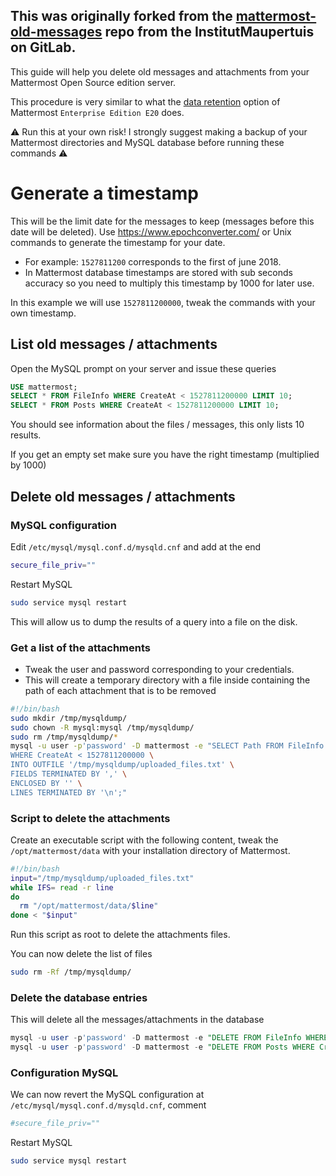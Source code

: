 This was originally forked from the [mattermost-old-messages](https://gitlab.com/InstitutMaupertuis/mattermost-old-messages) repo from the InstitutMaupertuis on GitLab.
---
This guide will help you delete old messages and attachments from your Mattermost Open Source edition server.

This procedure is very similar to what the [data retention](https://docs.mattermost.com/administration/data-retention.html) option of Mattermost `Enterprise Edition E20` does.

:warning: Run this at your own risk! I strongly suggest making a backup of your Mattermost directories and MySQL database before running these commands :warning:

# Generate a timestamp
This will be the limit date for the messages to keep (messages before this date will be deleted).
Use https://www.epochconverter.com/ or Unix commands to generate the timestamp for your date.

- For example: `1527811200` corresponds to the first of june 2018.
- In Mattermost database timestamps are stored with sub seconds accuracy so you need to multiply this timestamp by 1000 for later use.

In this example we will use `1527811200000`, tweak the commands with your own timestamp.

## List old messages / attachments
Open the MySQL prompt on your server and issue these queries

```sql
USE mattermost;
SELECT * FROM FileInfo WHERE CreateAt < 1527811200000 LIMIT 10;
SELECT * FROM Posts WHERE CreateAt < 1527811200000 LIMIT 10;
```
You should see information about the files / messages, this only lists 10 results.

If you get an empty set make sure you have the right timestamp (multiplied by 1000)

## Delete old messages / attachments

### MySQL configuration
Edit `/etc/mysql/mysql.conf.d/mysqld.cnf` and add at the end

```bash
secure_file_priv=""
```

Restart MySQL

```bash
sudo service mysql restart
```

This will allow us to dump the results of a query into a file on the disk.

### Get a list of the attachments
- Tweak the user and password corresponding to your credentials.
- This will create a temporary directory with a file inside containing the path of each attachment that is to be removed

```bash
#!/bin/bash
sudo mkdir /tmp/mysqldump/
sudo chown -R mysql:mysql /tmp/mysqldump/
sudo rm /tmp/mysqldump/*
mysql -u user -p'password' -D mattermost -e "SELECT Path FROM FileInfo \
WHERE CreateAt < 1527811200000 \
INTO OUTFILE '/tmp/mysqldump/uploaded_files.txt' \
FIELDS TERMINATED BY ',' \
ENCLOSED BY '' \
LINES TERMINATED BY '\n';"
```

### Script to delete the attachments
Create an executable script with the following content, tweak the `/opt/mattermost/data` with your installation directory of Mattermost.

```bash
#!/bin/bash
input="/tmp/mysqldump/uploaded_files.txt"
while IFS= read -r line
do
  rm "/opt/mattermost/data/$line"
done < "$input"
```

Run this script as root to delete the attachments files.

You can now delete the list of files

```bash
sudo rm -Rf /tmp/mysqldump/
```

### Delete the database entries
This will delete all the messages/attachments in the database

```sql
mysql -u user -p'password' -D mattermost -e "DELETE FROM FileInfo WHERE CreateAt < 1527811200000;"
mysql -u user -p'password' -D mattermost -e "DELETE FROM Posts WHERE CreateAt < 1527811200000;"
```

### Configuration MySQL
We can now revert the  MySQL configuration at `/etc/mysql/mysql.conf.d/mysqld.cnf`, comment

```bash
#secure_file_priv=""
```

Restart MySQL
```bash
sudo service mysql restart
```
